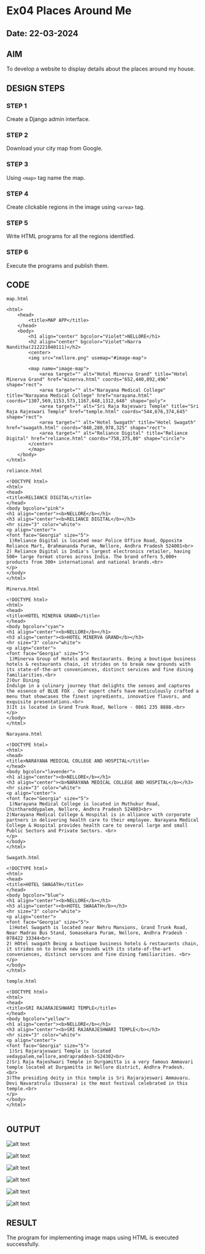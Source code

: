 # Ex04 Places Around Me
## Date: 22-03-2024

## AIM
To develop a website to display details about the places around my house.

## DESIGN STEPS

### STEP 1
Create a Django admin interface.

### STEP 2
Download your city map from Google.

### STEP 3
Using ```<map>``` tag name the map.

### STEP 4
Create clickable regions in the image using ```<area>``` tag.

### STEP 5
Write HTML programs for all the regions identified.

### STEP 6
Execute the programs and publish them.

## CODE
```
map.html 

<html>
    <head>
        <title>MAP APP</title>
    </head>
    <body>
        <h1 align="center" bgcolor="Violet">NELLORE</h1>
        <h2 align="center" bgcolor="Violet">Narra Nanditha(212221040111)</h2>
        <center>
        <img src="nellore.png" usemap="#image-map">

        <map name="image-map">
            <area target="" alt="Hotel Minerva Grand" title="Hotel Minerva Grand" href="minerva.html" coords="652,440,892,496" shape="rect">
            <area target="" alt="Narayana Medical College" title="Narayana Medical College" href="narayana.html" coords="1307,569,1153,573,1167,648,1312,648" shape="poly">
            <area target="" alt="Sri Raja Rajeswari Temple" title="Sri Raja Rajeswari Temple" href="temple.html" coords="544,676,374,645" shape="rect">
            <area target="" alt="Hotel Swagath" title="Hotel Swagath" href="swagath.html" coords="840,280,978,325" shape="rect">
            <area target="" alt="Reliance Digital" title="Reliance Digital" href="reliance.html" coords="758,375,80" shape="circle">
        </center>
        </map>
    </body>
</html>
```
```
reliance.html

<!DOCTYPE html>
<html>
<head>
<title>RELIANCE DIGITAL</title>
</head>
<body bgcolor="pink">
<h1 align="center"><b>NELLORE</b></h1>
<h3 align="center"><b>RELIANCE DIGITAL</b></h3>
<hr size="3" color="white">
<p align="center">
<font face="Georgia" size="5">
 1)Reliance Digital is located near Police Office Road, Opposite Reliance Mart, Brahmananda Puram, Nellore, Andhra Pradesh 524001<br>
2) Reliance Digital is India's largest electronics retailer, having 500+ large format stores across India. The brand offers 5,000+ products from 300+ international and national brands.<br>
</p>
</body>
</html>
```
```
Minerva.html

<!DOCTYPE html>
<html>
<head>
<title>HOTEL MINERVA GRAND</title>
</head>
<body bgcolor="cyan">
<h1 align="center"><b>NELLORE</b></h1>
<h3 align="center"><b>HOTEL MINERVA GRAND</b></h3>
<hr size="3" color="white">
<p align="center">
<font face="Georgia" size="5">
 1)Minerva Group of Hotels and Restaurants. Being a boutique business hotels & restaurants chain, it strides on to break new grounds with its state-of-the-art conveniences, distinct services and fine dining familiarities.<br>
2)Our Dining
Indulge in a culinary journey that delights the senses and captures the essence of BLUE FOX . Our expert chefs have meticulously crafted a menu that showcases the finest ingredients, innovative flavors, and exquisite presentations.<br>
3)It is located in Grand Trunk Road, Nellore - 0861 235 8888.<br>
</p>
</body>
</html>
```
```
Narayana.html

<!DOCTYPE html>
<html>
<head>
<title>NARAYANA MEDICAL COLLEGE AND HOSPITAL</title>
</head>
<body bgcolor="lavender">
<h1 align="center"><b>NELLORE</b></h1>
<h3 align="center"><b>NARAYANA MEDICAL COLLEGE AND HOSPITAL</b></h3>
<hr size="3" color="white">
<p align="center">
<font face="Georgia" size="5">
 1)Narayana Medical College is located in Muthukur Road, Chinthareddypalem, Nellore, Andhra Pradesh 524003<br>
2)Narayana Medical College & Hospital is in alliance with corporate partners in delivering health care to their employee. Narayana Medical College & Hospital provides health care to several large and small Public Sectors and Private Sectors. <br>
</p>
</body>
</html>
```
```
Swagath.html

<!DOCTYPE html>
<html>
<head>
<title>HOTEL SWAGATH</title>
</head>
<body bgcolor="blue">
<h1 align="center"><b>NELLORE</b></h1>
<h3 align="center"><b>HOTEL SWAGATH</b></h3>
<hr size="3" color="white">
<p align="center">
<font face="Georgia" size="5">
 1)Hotel Swagath is located near Nehru Mansions, Grand Trunk Road, Near Madras Bus Stand, Somasekara Puram, Nellore, Andhra Pradesh · 078422 33344<br>
2) HOtel swagath Being a boutique business hotels & restaurants chain, it strides on to break new grounds with its state-of-the-art conveniences, distinct services and fine dining familiarities. <br>
</p>
</body>
</html>
```
```
temple.html

<!DOCTYPE html>
<html>
<head>
<title>SRI RAJARAJESHWARI TEMPLE</title>
</head>
<body bgcolor="yellow">
<h1 align="center"><b>NELLORE</b></h1>
<h3 align="center"><b>SRI RAJARAJESHWARI TEMPLE</b></h3>
<hr size="3" color="white">
<p align="center">
<font face="Georgia" size="5">
 1)Sri Rajarajeswari Temple is located vedaypalem,nellore,andrapraddesh-524302<br>
2)Sri Raja Rajeshwari Temple in Durgamitta is a very famous Ammavari temple located at Durgamitta in Nellore district, Andhra Pradesh.  <br>
3)The presiding deity in this temple is Sri Rajarajeswari Ammavaru. Devi Navaratrulu (Dussera) is the most festival celebrated in this temple.<br>
</p>
</body>
</html>


```


## OUTPUT

![alt text](<Screenshot (16).png>)

![alt text](<Screenshot (17).png>)

![alt text](<Screenshot (18).png>)

![alt text](<Screenshot (19).png>)

![alt text](<Screenshot (20).png>)

![alt text](<Screenshot (21).png>)

## RESULT
The program for implementing image maps using HTML is executed successfully.
